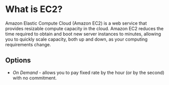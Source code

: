 # What is EC2?
Amazon Elastic Compute Cloud (Amazon EC2) is a web service that provides resizable compute capacity in the cloud.
Amazon EC2 reduces the time required to obtain and boot new server instances to minutes, allowing you to quickly scale capacity, both up and down, as your computing requirements change.

## Options
* *On Demand* - allows you to pay fixed rate by the hour (or by the second) with no commitment.
